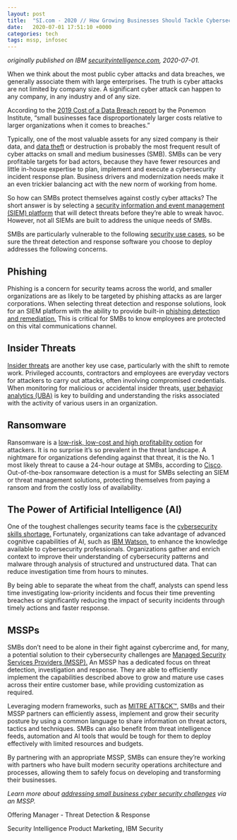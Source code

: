 ```yaml
---
layout: post
title:  "SI.com - 2020 // How Growing Businesses Should Tackle Cybersecurity Challenges"
date:   2020-07-01 17:51:10 +0000
categories: tech
tags: mssp, infosec 
---
```


_originally published on IBM [securityintelligence.com](https://securityintelligence.com/posts/growing-business-tackle-cybersecurity-challenges/), 2020-07-01._

When we think about the most public cyber attacks and data breaches, we generally associate them with large enterprises. The truth is cyber attacks are not limited by company size. A significant cyber attack can happen to any company, in any industry and of any size.

According to the [2019 Cost of a Data Breach report](https://databreachcalculator.mybluemix.net/) by the Ponemon Institute, “small businesses face disproportionately larger costs relative to larger organizations when it comes to breaches.”

Typically, one of the most valuable assets for any sized company is their data, and [data theft](https://securityintelligence.com/posts/safeguard-sensitive-data-with-a-next-generation-data-security-approach/) or destruction is probably the most frequent result of cyber attacks on small and medium businesses (SMB). SMBs can be very profitable targets for bad actors, because they have fewer resources and little in-house expertise to plan, implement and execute a cybersecurity incident response plan. Business drivers and modernization needs make it an even trickier balancing act with the new norm of working from home.

So how can SMBs protect themselves against costly cyber attacks? The short answer is by selecting a [security information and event management (SIEM) platform](https://www.ibm.com/security/security-intelligence/qradar) that will detect threats before they’re able to wreak havoc. However, not all SIEMs are built to address the unique needs of SMBs.

SMBs are particularly vulnerable to the following [security use cases](https://www.ibm.com/security/digital-assets/qradar/security-use-cases-ebook/#/), so be sure the threat detection and response software you choose to deploy addresses the following concerns.

## Phishing

Phishing is a concern for security teams across the world, and smaller organizations are as likely to be targeted by phishing attacks as are larger corporations. When selecting threat detection and response solutions, look for an SIEM platform with the ability to provide built-in [phishing detection and remediation.](https://securityintelligence.com/events/webinar-catch-of-the-day-how-to-stop-o365-phishing-attacks/) This is critical for SMBs to know employees are protected on this vital communications channel.

## Insider Threats

[Insider threats](https://securityintelligence.com/posts/what-are-insider-threats-and-how-can-you-mitigate-them/) are another key use case, particularly with the shift to remote work. Privileged accounts, contractors and employees are everyday vectors for attackers to carry out attacks, often involving compromised credentials. When monitoring for malicious or accidental insider threats, [user behavior analytics (UBA)](https://www.ibm.com/products/qradar-user-behavior-analytics) is key to building and understanding the risks associated with the activity of various users in an organization.

## Ransomware

Ransomware is a [low-risk, low-cost and high profitability option](https://www.sans.org/reading-room/whitepapers/malicious/arming-smb-039-s-ransomware-attacks-37237) for attackers. It is no surprise it’s so prevalent in the threat landscape. A nightmare for organizations defending against that threat, it is the No. 1 most likely threat to cause a 24-hour outage at SMBs, according to [Cisco](https://www.cisco.com/c/dam/en/us/products/collateral/security/2020-smb-cybersecurity-series-may-2020.pdf). Out-of-the-box ransomware detection is a must for SMBs selecting an SIEM or threat management solutions, protecting themselves from paying a ransom and from the costly loss of availability.

## The Power of Artificial Intelligence (AI) 

One of the toughest challenges security teams face is the [cybersecurity skills shortage.](https://securityintelligence.com/articles/rethinking-the-industrys-approach-to-the-cybersecurity-skills-gap/) Fortunately, organizations can take advantage of advanced cognitive capabilities of AI, such as [IBM Watson,](https://www.ibm.com/products/cognitive-security-analytics) to enhance the knowledge available to cybersecurity professionals. Organizations gather and enrich context to improve their understanding of cybersecurity patterns and malware through analysis of structured and unstructured data. That can reduce investigation time from hours to minutes.

By being able to separate the wheat from the chaff, analysts can spend less time investigating low-priority incidents and focus their time preventing breaches or significantly reducing the impact of security incidents through timely actions and faster response.

## MSSPs

SMBs don’t need to be alone in their fight against cybercrime and, for many, a potential solution to their cybersecurity challenges are [Managed Security Services Providers (MSSP).](https://www.ibm.com/security/partners/qradar-mssp) An MSSP has a dedicated focus on threat detection, investigation and response. They are able to efficiently implement the capabilities described above to grow and mature use cases across their entire customer base, while providing customization as required.

Leveraging modern frameworks, such as [MITRE ATT&CK™,](https://securityintelligence.com/posts/keep-adversaries-at-bay-with-the-mitre-attck-framework/) SMBs and their MSSP partners can efficiently assess, implement and grow their security posture by using a common language to share information on threat actors, tactics and techniques. SMBs can also benefit from threat intelligence feeds, automation and AI tools that would be tough for them to deploy effectively with limited resources and budgets.

By partnering with an appropriate MSSP, SMBs can ensure they’re working with partners who have built modern security operations architecture and processes, allowing them to safely focus on developing and transforming their businesses.

_Learn more about_ [_addressing small business cyber security challenges_](https://www.ibm.com/security/partners/qradar-mssp) _via an MSSP._

Offering Manager - Threat Detection & Response

Security Intelligence Product Marketing, IBM Security
